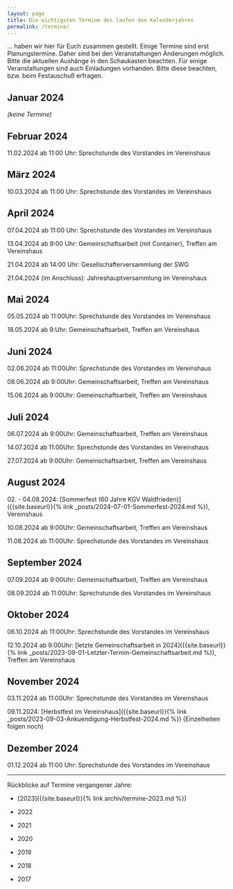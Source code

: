 ```yaml
---
layout: page
title: Die wichtigsten Termine des laufen den Kalenderjahres
permalink: /termine/
---
```


... haben wir hier für Euch zusammen gestellt. Einige Termine sind erst Planungstermine. Daher sind bei den Veranstaltungen Änderungen möglich. Bitte die aktuellen Aushänge in den Schaukasten beachten. Für einige Veranstaltungen sind auch Einladungen vorhanden. Bitte diese beachten, bzw. beim Festauschuß erfragen.

## Januar 2024

*(keine Termine)*

## Februar 2024

11.02.2024 ab 11:00 Uhr: Sprechstunde des Vorstandes im Vereinshaus

## März 2024

10.03.2024 ab 11:00 Uhr: Sprechstunde des Vorstandes im Vereinshaus

## April 2024

07.04.2024 ab 11:00 Uhr: Sprechstunde des Vorstandes im Vereinshaus

13.04.2024 ab 9:00 Uhr: Gemeinschaftsarbeit (mit Container), Treffen am Vereinshaus

21.04.2024 ab 14:00 Uhr: Gesellschafterversammlung der SWG 

21.04.2024 (im Anschluss): Jahreshauptversammlung im Vereinshaus

## Mai 2024

05.05.2024 ab 11:00Uhr: Sprechstunde des Vorstandes im Vereinshaus

18.05.2024 ab 9:Uhr: Gemeinschaftsarbeit, Treffen am Vereinshaus

## Juni 2024

02.06.2024 ab 11:00Uhr: Sprechstunde des Vorstandes im Vereinshaus

08.06.2024 ab 9:00Uhr: Gemeinschaftsarbeit, Treffen am Vereinshaus

15.06.2024 ab 9:00Uhr: Gemeinschaftsarbeit, Treffen am Vereinshaus

## Juli 2024

06.07.2024 ab 9:00Uhr: Gemeinschaftsarbeit, Treffen am Vereinshaus

14.07.2024 ab 11:00Uhr: Sprechstunde des Vorstandes im Vereinshaus

27.07.2024 ab 9:00Uhr: Gemeinschaftsarbeit, Treffen am Vereinshaus

## August 2024

02\. - 04.08.2024: [Sommerfest (60 Jahre KGV Waldfrieden)]({{site.baseurl}}{% link _posts/2024-07-01-Sommerfest-2024.md %}), Vereinshaus

10.08.2024 ab 9:00Uhr: Gemeinschaftsarbeit, Treffen am Vereinshaus

11.08.2024 ab 11:00Uhr: Sprechstunde des Vorstandes im Vereinshaus

## September 2024

07.09.2024 ab 9:00Uhr: Gemeinschaftsarbeit, Treffen am Vereinshaus

08.09.2024 ab 11:00Uhr: Sprechstunde des Vorstandes im Vereinshaus

## Oktober 2024

06.10.2024 ab 11:00Uhr: Sprechstunde des Vorstandes im Vereinshaus

12.10.2024 ab 9:00Uhr: [letzte Gemeinschaftsarbeit in 2024]({{site.baseurl}}{% link _posts/2023-09-01-Letzter-Termin-Gemeinschaftsarbeit.md %}), Treffen am Vereinshaus

## November 2024

03.11.2024 ab 11:00Uhr: Sprechstunde des Vorstandes im Vereinshaus

09.11.2024: [Herbstfest im Vereinshaus]({{site.baseurl}}{% link _posts/2023-09-03-Ankuendigung-Herbstfest-2024.md %}) (Einzelheiten folgen noch)


## Dezember 2024

01.12.2024 ab 11:00 Uhr: Sprechstunde des Vorstandes im Vereinshaus


---

Rückblicke auf Termine vergangener Jahre:

- [2023]({{site.baseurl}}{% link archiv/termine-2023.md %})

- 2022

- 2021

- 2020

- 2019

- 2018

- 2017
